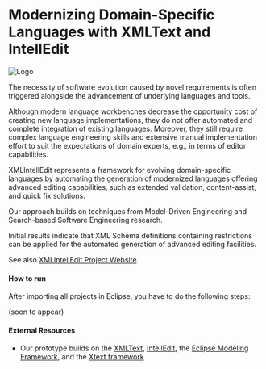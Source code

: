 # Modernizing Domain-Specific Languages with XMLText and IntellEdit
![Logo](http://intelledit.big.tuwien.ac.at/img/XMLIntellEditLogo.svg)

The necessity of software evolution caused by novel requirements is often triggered alongside the advancement of underlying languages and tools.

Although modern language workbenches decrease the opportunity cost of creating new language implementations, they do not offer automated and complete integration of existing languages. Moreover, they still require complex language engineering skills and extensive manual implementation effort to suit the expectations of domain experts, e.g., in terms of editor capabilities.

XMLIntellEdit represents a framework for evolving domain-specific languages by automating the generation of modernized languages offering advanced editing capabilities, such as extended validation, content-assist, and quick fix solutions.

Our approach builds on techniques from Model-Driven Engineering and Search-based Software Engineering research.

Initial results indicate that XML Schema definitions containing restrictions can be applied for the automated generation of advanced editing facilities.

See also [XMLIntellEdit Project Website](http://xmlintelledit.big.tuwien.ac.at).

#### How to run 

After importing all projects in Eclipse, you have to do the following steps:

(soon to appear)

#### External Resources

* Our prototype builds on the [XMLText](http://xmltext.big.tuwien.ac.at), [IntellEdit](http://intelledit.big.tuwien.ac.at), the [Eclipse Modeling Framework](https://eclipse.org/modeling/emf/), and the [Xtext framework](https://eclipse.org/Xtext/) 
